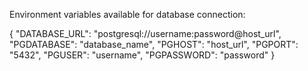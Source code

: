 Environment variables available for database connection:

{
  "DATABASE_URL": "postgresql://username:password@host_url",
  "PGDATABASE": "database_name",
  "PGHOST": "host_url",
  "PGPORT": "5432",
  "PGUSER": "username",
  "PGPASSWORD": "password"
}